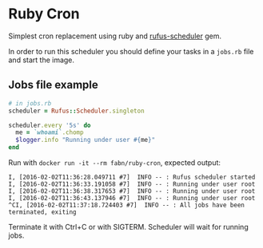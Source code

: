 # Ruby Cron

Simplest cron replacement using ruby and [rufus-scheduler](https://github.com/jmettraux/rufus-scheduler) gem.

In order to run this scheduler you should define your tasks in a `jobs.rb` file and start the image.

## Jobs file example 


```ruby
# in jobs.rb
scheduler = Rufus::Scheduler.singleton

scheduler.every '5s' do
  me = `whoami`.chomp
  $logger.info "Running under user #{me}"
end
```

Run with `docker run -it --rm fabn/ruby-cron`, expected output:

```
I, [2016-02-02T11:36:28.049711 #7]  INFO -- : Rufus scheduler started
I, [2016-02-02T11:36:33.191058 #7]  INFO -- : Running under user root
I, [2016-02-02T11:36:38.317653 #7]  INFO -- : Running under user root
I, [2016-02-02T11:36:43.137946 #7]  INFO -- : Running under user root
^CI, [2016-02-02T11:37:18.724403 #7]  INFO -- : All jobs have been terminated, exiting
```

Terminate it with Ctrl+C or with SIGTERM. Scheduler will wait for running jobs.